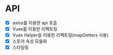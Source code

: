 # API

- [x] axios를 이용한 api 호출
- [x] Vuex를 이용한 리펙토링
- [x] Vuex Helper을 이용한 리펙토링(mapGetters 사용)
- [x] 스토어 속성 모듈화
- [x] 스타일링
